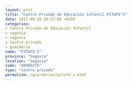```yaml
---
layout: post
title: "Centro Privado de Educación Infantil PITUFO'S"
date: 2017-09-20 20:57:05 +0200
categories:
- Centro Privado de Educación Infantil
- segovia
- segovia
- Centro privado
- guarderia
name: "PITUFO'S"
province: "Segovia"
location: "Segovia"
code: "40008275"
type: "Centro privado"
permalink: /guarderias/pitufo's.html
---
```

